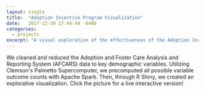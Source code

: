 ```yaml
---
layout: single
title:  "Adoption Incentive Program Visualization"
date:   2017-12-30 17:44:44 -0400
categories:
  - projects
excerpt: "A visual exploration of the effectiveness of the Adoption Incentive Program."
---
```

We cleaned and reduced the Adoption and Foster Care Analysis and Reporting System (AFCARS) data to key demographic variables. Utilizing Clemson's Palmetto Supercomputer, we precomputed all possible variable outcome counts with Apache Spark. Then, through R Shiny, we created an explorative visualization. Click the picture for a live interactive version!
